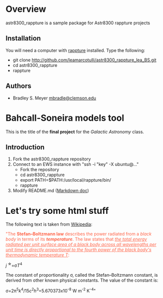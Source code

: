 Overview
========

astr8300_rappture is a sample package for Astr8300 rappture projects

Installation
------------

You will need a computer with [rappture](https://nanohub.org/infrastructure/rappture/) installed.  Type the following:

* git clone http://github.com/leamarcotulli/astr8300_rappture_lea_BS.git
* cd astr8300_rappture
* rappture

Authors
-------

- Bradley S. Meyer <mbradle@clemson.edu>



Bahcall-Soneira models tool
===========================
This is the title of the **final project** for the *Galactic Astronomy* class.

Introduction
------------

1. Fork the astr8300_rappture repository
2. Connect to an EWS instance with "ssh -i "key" -X ubuntu@..."
   * Fork the repository
   * cd astr8300_rappture
   * export PATH=$PATH:/usr/local/rappture/bin/
   * rappture
3. Modify README.md ([Markdown doc](https://guides.github.com/features/mastering-markdown/))

Let's try some html stuff
=========================
The following text is taken from [Wikipedia](https://en.wikipedia.org/wiki/Stefan%E2%80%93Boltzmann_law):

<p style="color:Tomato;">"The <b>Stefan–Boltzmann law</b> describes the power radiated from a <i>black body</i> in terms of its <b><i>temperature</i></b>. The law states that <i><ins>the total energy radiated per unit surface area of a black body across all wavelengths per unit time is directly proportional to the fourth power of the black body's thermodynamic temperature T</ins></i>:</p>
  <p><i>j</i><sup> &star;</sup>=&sigma;<i>T</i><sup>4</sup></p>
 <p>The constant of proportionality σ, called the Stefan–Boltzmann constant, is derived from other known physical constants. The value of the constant is:</p>
   <p>&sigma;=2&pi;<sup>5</sup><i>k</i><sup>4</sup>/15<i>c</i><sup>2</sup><i>h</i><sup>3</sup>=5.670373x10<sup>-8</sup> W m<sup>-2</sup> K<sup>-4</sup>"</p>
  
 
